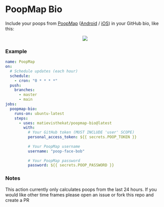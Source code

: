 # PoopMap Bio
Include your poops from [PoopMap](https://www.poopmap.net) ([Android](https://play.google.com/store/apps/details?id=net.poopmap) / [iOS](https://itunes.apple.com/us/app/poop-map/id1303269455?mt=8)) in your GitHub bio, like this:

<p align="center">
   <img src="https://i.imgur.com/hVwDcZO.png?1" />
</p>

### Example
```yml
name: PoopMap
on:
  # Schedule updates (each hour)
  schedule: 
    - cron: "0 * * * *"
  push: 
    branches: 
      - master
      - main
jobs:
  poopmap-bio:
    runs-on: ubuntu-latest
    steps:
      - uses: matievisthekat/poopmap-bio@latest
        with:
          # Your GitHub token (MUST INCLUDE 'user' SCOPE)
          personal_access_token: ${{ secrets.POOP_TOKEN }}
          
          # Your PoopMap username
          username: "poop-face-bob"
          
          # Your PoopMap password
          password: ${{ secrets.POOP_PASSWORD }}
```

### Notes
This action currently only calculates poops from the last 24 hours. If you would like other time frames please open an issue or fork this repo and create a PR
